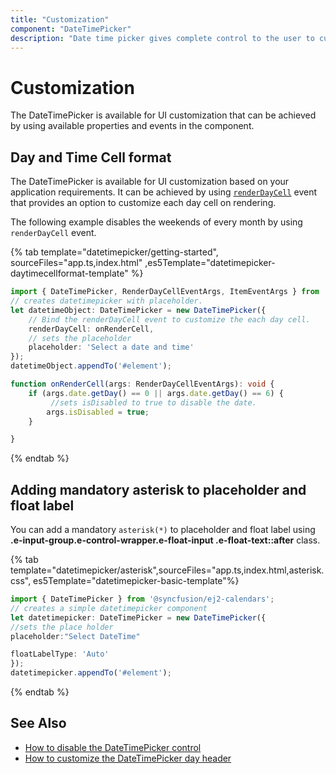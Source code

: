 ```yaml
---
title: "Customization"
component: "DateTimePicker"
description: "Date time picker gives complete control to the user to customize overall appearance of the date time picker in their application."
---
```


# Customization

The DateTimePicker is available for UI customization that can be achieved by using available properties and events in the component.

## Day and Time Cell format

The DateTimePicker is available for UI customization based on your application requirements.
It can be achieved by using [`renderDayCell`](../api/datetimepicker/renderDayCellEventArgs/#renderdaycelleventargs)
 event that provides an option to customize each day cell on rendering.

The following example disables the weekends of every month by using `renderDayCell` event.

{% tab template="datetimepicker/getting-started", sourceFiles="app.ts,index.html"
,es5Template="datetimepicker-daytimecellformat-template" %}

```typescript
import { DateTimePicker, RenderDayCellEventArgs, ItemEventArgs } from '@syncfusion/ej2-calendars';
// creates datetimepicker with placeholder.
let datetimeObject: DateTimePicker = new DateTimePicker({
    // Bind the renderDayCell event to customize the each day cell.
    renderDayCell: onRenderCell,
    // sets the placeholder
    placeholder: 'Select a date and time'
});
datetimeObject.appendTo('#element');

function onRenderCell(args: RenderDayCellEventArgs): void {
    if (args.date.getDay() == 0 || args.date.getDay() == 6) {
         //sets isDisabled to true to disable the date.
        args.isDisabled = true;
    }

}
```

{% endtab %}

## Adding mandatory asterisk to placeholder and float label

You can add a mandatory `asterisk(*)` to placeholder and float label using <b>.e-input-group.e-control-wrapper.e-float-input .e-float-text::after</b> class.

{% tab template="datetimepicker/asterisk",sourceFiles="app.ts,index.html,asterisk.css",
es5Template="datetimepicker-basic-template"%}

```typescript
import { DateTimePicker } from '@syncfusion/ej2-calendars';
// creates a simple datetimepicker component
let datetimepicker: DateTimePicker = new DateTimePicker({
//sets the place holder
placeholder:"Select DateTime"

floatLabelType: 'Auto'
});
datetimepicker.appendTo('#element');

```

{% endtab %}

## See Also

* [How to disable the DateTimePicker control](./how-to/disable-the-datetimepicker-component)
* [How to customize the DateTimePicker day header](./how-to/customize-the-datetimepicker-day-header)